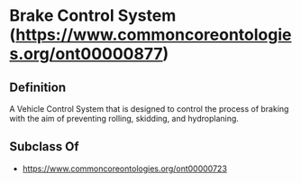 # Brake Control System (https://www.commoncoreontologies.org/ont00000877)

## Definition
A Vehicle Control System that is designed to control the process of braking with the aim of preventing rolling, skidding, and hydroplaning.

## Subclass Of
- https://www.commoncoreontologies.org/ont00000723


